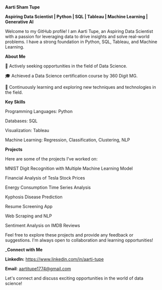 **Aarti Sham Tupe**

**Aspiring Data Scientist | Python | SQL | Tableau | Machine Learning | Generative AI**

Welcome to my GitHub profile! I am Aarti Tupe, an Aspiring Data Scientist with a passion for leveraging data to drive insights and solve real-world problems. I have a strong foundation in Python, SQL, Tableau, and Machine Learning.

**About Me**

💼 Actively seeking opportunities in the field of Data Science.

🎓 Achieved a Data Science certification course by 360 Digit MG.

🌱 Continuously learning and exploring new techniques and technologies in the field.


**Key Skills**

Programming Languages: Python

Databases: SQL

Visualization: Tableau

Machine Learning: Regression, Classification, Clustering, NLP


**Projects**

Here are some of the projects I've worked on:

MNIST Digit Recognition with Multiple Machine Learning Model

Financial Analysis of Tesla Stock Prices

Energy Consumption Time Series Analysis

Kyphosis Disease Prediction

Resume Screening App

Web Scraping and NLP

Sentiment Analysis on IMDB Reviews

Feel free to explore these projects and provide any feedback or suggestions. I'm always open to collaboration and learning opportunities!

_**Connect with Me**

**LinkedIn:** https://www.linkedin.com/in/aarti-tupe 

**Email**: aartitupe1774@gmail.com

Let's connect and discuss exciting opportunities in the world of data science!
